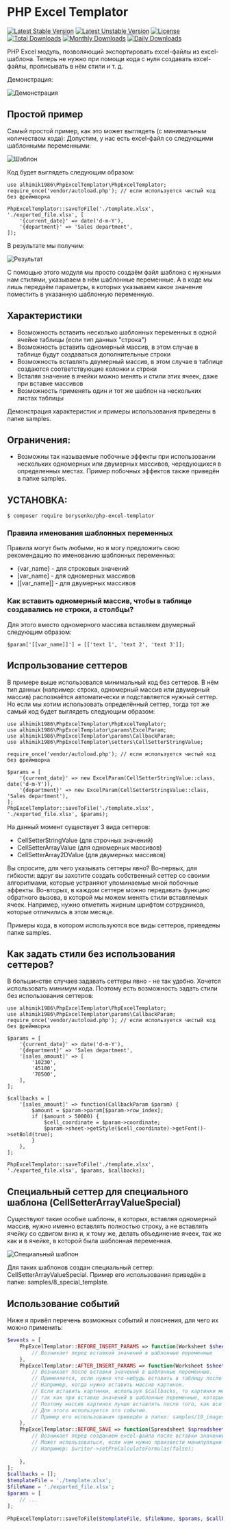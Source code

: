 # PHP Excel Templator

[![Latest Stable Version](https://poser.pugx.org/alhimik1986/php-excel-templator/v/stable)](https://packagist.org/packages/alhimik1986/php-excel-templator)
[![Latest Unstable Version](https://poser.pugx.org/alhimik1986/php-excel-templator/v/unstable)](https://packagist.org/packages/alhimik1986/php-excel-templator)
[![License](https://poser.pugx.org/alhimik1986/php-excel-templator/license)](https://packagist.org/packages/alhimik1986/php-excel-templator)
[![Total Downloads](https://poser.pugx.org/alhimik1986/php-excel-templator/downloads)](https://packagist.org/packages/alhimik1986/php-excel-templator)
[![Monthly Downloads](https://poser.pugx.org/alhimik1986/php-excel-templator/d/monthly)](https://packagist.org/packages/alhimik1986/php-excel-templator)
[![Daily Downloads](https://poser.pugx.org/alhimik1986/php-excel-templator/d/daily)](https://packagist.org/packages/alhimik1986/php-excel-templator)

PHP Excel модуль, позволяющий экспортировать excel-файлы из excel-шаблона.
Теперь не нужно при помощи кода с нуля создавать excel-файлы, прописывать в нём стили и т. д.

Демонстрация:

![Демонстрация](readme_resources/demo_ru.png)

## Простой пример
Самый простой пример, как это может выглядеть (с минимальным количеством кода):
Допустим, у нас есть excel-файл со следующими шаблонными переменными:

![Шаблон](readme_resources/template.png)

Код будет выглядеть следующим образом:
```
use alhimik1986\PhpExcelTemplator\PhpExcelTemplator;
require_once('vendor/autoload.php'); // если используется чистый код без фреймворка

PhpExcelTemplator::saveToFile('./template.xlsx', './exported_file.xlsx', [
	'{current_date}' => date('d-m-Y'),
	'{department}' => 'Sales department',
]);
```
В результате мы получим:

![Результат](readme_resources/exported_file.png)

С помощью этого модуля мы просто создаём файл шаблона с нужными нам стилями, указываем в нём шаблонные переменные. А в коде мы лишь передаём параметры, в которых указываем какое значение поместить в указанную шаблонную переменную.

## Характеристики
- Возможность вставить несколько шаблонных переменных в одной ячейке таблицы (если тип данных "строка")
- Возможность вставить одномерный массив, в этом случае в таблице будут создаваться дополнительные строки
- Возможность вставлять двумерный массив, в этом случае в таблице создаются соответствующие колонки и строки
- Всталяя значение в ячейки можно менять и стили этих ячеек, даже при вставке массивов
- Возможность применять один и тот же шаблон на нескольких листах таблицы

Демонстрация характеристик и примеры использования приведены в папке samples.

## Ограничения:
- Возможны так называемые побочные эффекты при использовании нескольких одномерных или двумерных массивов, чередующихся в определенных местах. Пример побочных эффектов также приведён в папке samples.

## УСТАНОВКА:

```
$ composer require borysenko/php-excel-templator
```

### Правила именования шаблонных переменных
Правила могут быть любыми, но я могу предложить свою рекомендацию по именованию шаблонных переменных:
- {var_name} - для строковых значений
- [var_name] - для одномерных массивов
- [[var_name]] - для двумерных массивов


### Как вставить одномерный массив, чтобы в таблице создавались не строки, а столбцы?
Для этого вместо одномерного массива вставляем двумерный следующим образом:
```
$param['[[var_name]]'] = [['text 1', 'text 2', 'text 3']];
```

## Испрользование сеттеров
В примере выше использовался минимальный код без сеттеров.
В нём тип данных (например: строка, одномерный массив или двумерный массив) распознаётся автоматически и подставляется нужный сеттер.
Но если мы хотим использовать определённый сеттер, тогда тот же самый код будет выглядеть следующим образом:
```
use alhimik1986\PhpExcelTemplator\PhpExcelTemplator;
use alhimik1986\PhpExcelTemplator\params\ExcelParam;
use alhimik1986\PhpExcelTemplator\params\CallbackParam;
use alhimik1986\PhpExcelTemplator\setters\CellSetterStringValue;

require_once('vendor/autoload.php'); // если используется чистый код без фреймворка

$params = [
	'{current_date}' => new ExcelParam(CellSetterStringValue::class, date('d-m-Y')),
	'{department}' => new ExcelParam(CellSetterStringValue::class, 'Sales department'),
];
PhpExcelTemplator::saveToFile('./template.xlsx', './exported_file.xlsx', $params);
```
На данный момент существует 3 вида сеттеров:
- CellSetterStringValue (для строчных значений)
- CellSetterArrayValue (для одномерных массивов)
- CellSetterArray2DValue (для двумерных массивов)

Вы спросите, для чего указывать сеттеры явно?
Во-первых, для гибкости: вдруг вы захотите создать собственный сеттер со своими алгоритмами, которые устраняют упоминаемые мной побочные эффекты.
Во-вторых, в каждом сеттере можно передавать функцию обратного вызова, в которой мы можем менять стили вставляемых ячеек. Например, нужно отметить жирным шрифтом сотрудников, которые отличились в этом месяце.

Примеры кода, в котором используются все виды сеттеров, приведены папке samples.

## Как задать стили без использования сеттеров?
В большинстве случаев задавать сеттеры явно - не так удобно. Хочется использовать минимум кода. Поэтому есть возможность задать стили без использования сеттеров:
```
use alhimik1986\PhpExcelTemplator\PhpExcelTemplator;
use alhimik1986\PhpExcelTemplator\params\CallbackParam;
require_once('vendor/autoload.php'); // если используется чистый код без фреймворка

$params = [
	'{current_date}' => date('d-m-Y'),
	'{department}' => 'Sales department',
	'[sales_amount]' => [
		'10230',
		'45100',
		'70500',
	],
];

$callbacks = [
	'[sales_amount]' => function(CallbackParam $param) {
		$amount = $param->param[$param->row_index];
		if ($amount > 50000) {
			$cell_coordinate = $param->coordinate;
			$param->sheet->getStyle($cell_coordinate)->getFont()->setBold(true);
		}
	},
];

PhpExcelTemplator::saveToFile('./template.xlsx', './exported_file.xlsx', $params, $callbacks);
```

## Специальный сеттер для специального шаблона (CellSetterArrayValueSpecial)
Существуют такие особые шаблоны, в которых, вставляя одномерный массив, нужно именно вставлять полностью строку, а не вставлять ячейку со сдвигом вниз и, к тому же, делать объединение ячеек, так же как и в ячейке, в которой была шаблонная переменная.

![Специальный шаблон](readme_resources/special_template.png)

Для таких шаблонов создан специальный сеттер: CellSetterArrayValueSpecial. Пример его использования приведён в папке: samples/8_special_template.


## Использование событий

Ниже я привёл перечень возможных событий и пояснения, для чего их можно применить:
```php
$events = [
    PhpExcelTemplator::BEFORE_INSERT_PARAMS => function(Worksheet $sheet, array $templateVarsArr) {
        // Возникает перед вставкой значений в шаблонные переменные
    },
    PhpExcelTemplator::AFTER_INSERT_PARAMS => function(Worksheet $sheet, array $templateVarsArr) {
        // Возникает после вставки значений в шаблонные переменные.
        // Применяется, если нужно что-нибудь вставить в таблицу после того, как были созданы колонки и строки.
        // Например, когда нужно вставить массив картинок.
        // Если вставить картинки, используя $callbacks, то картинки могут смещаться вправо, 
        // так как при вставке значений в шаблонные переменные, которые находятся ниже, могу создаваться дополнительные колонки.
        // Поэтому массив картинок лучше вставлять после того, как все дополнительные колонки был созданы.
        // Для этого используется это событие.
        // Пример его использования приведён в папке: samples/10_images        
    },
    PhpExcelTemplator::BEFORE_SAVE => function(Spreadsheet $spreadsheet, IWriter $writer) {
        // Возникает перед созданием excel-файла после вставки значений в шаблонные переменные.
        // Может использоваться, если нам нужно произвести манипуляции с объектом $writer или $spreadsheet.
        // Например: $writer->setPreCalculateFormulas(false);  
       
    },
];
$callbacks = [];
$templateFile = './template.xlsx';
$fileName = './exported_file.xlsx';
$params = [
	// ...
];

PhpExcelTemplator::saveToFile($templateFile, $fileName, $params, $callbacks, $events);
```